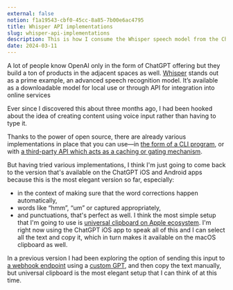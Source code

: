 ```yaml
---
external: false
notion: f1a19543-cbf0-45cc-8a85-7b00e6ac4795
title: Whisper API implementations
slug: whisper-api-implementations
description: This is how I consume the Whisper speech model from the ChatGPT iOS app onto my MacBook.
date: 2024-03-11
---
```


A lot of people know OpenAI only in the form of ChatGPT offering but they build a ton of products in the adjacent spaces as well. [Whisper](https://openai.com/research/whisper) stands out as a prime example, an advanced speech recognition model. It’s available as a downloadable model for local use or through API for integration into online services

Ever since I discovered this about three months ago, I had been hooked about the idea of creating content using voice input rather than having to type it. 

Thanks to the power of open source, there are already various implementations in place that you can use—in [the form of a CLI program](https://github.com/Vaibhavs10/insanely-fast-whisper), or with [a third-party API which acts as a caching or gating mechanism](https://developers.cloudflare.com/workers-ai/models/whisper/). 

But having tried various implementations, I think I'm just going to come back to the version that's available on the ChatGPT iOS and Android apps because this is the most elegant version so far, especially:
- in the context of making sure that the word corrections happen automatically,
- words like “hmm”, “um” or captured appropriately,
- and punctuations, that's perfect as well.
I think the most simple setup that I'm going to use is [universal clipboard on Apple ecosystem](https://support.apple.com/en-us/102430). I'm right now using the ChatGPT iOS app to speak all of this and I can select all the text and copy it, which in turn makes it available on the macOS clipboard as well. 

In a previous version I had been exploring the option of sending this input to [a webhook endpoint](https://webhook.site/) using a [custom GPT](https://openai.com/blog/introducing-gpts), and then copy the text manually, but universal clipboard is the most elegant setup that I can think of at this time.
